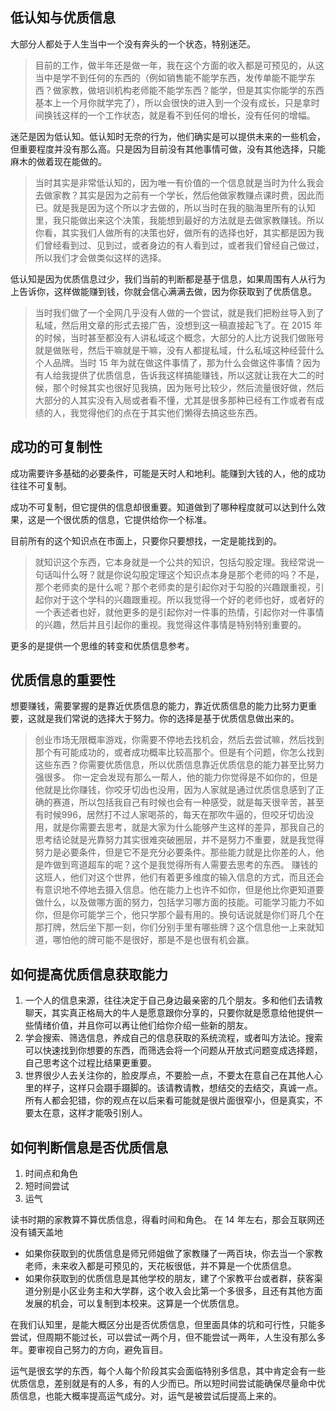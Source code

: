 ## 低认知与优质信息
大部分人都处于人生当中一个没有奔头的一个状态，特别迷茫。
>目前的工作，做半年还是做一年，我在这个方面的收入都是可预见的，从这当中是学不到任何的东西的（例如销售能不能学东西，发传单能不能学东西？做家教，做培训机构老师能不能学东西？能学，但是其实你能学的东西基本上一个月你就学完了），所以会很快的进入到一个没有成长，只是拿时间换钱这样的一个工作状态，就是看不到任何的增长，没有任何的增幅。


迷茫是因为低认知。低认知时无奈的行为，他们确实是可以提供未来的一些机会，但重要程度并没有那么高。只是因为目前没有其他事情可做，没有其他选择，只能麻木的做着现在能做的。
> 当时其实是非常低认知的，因为唯一有价值的一个信息就是当时为什么我会去做家教？其实是因为之前有一个学长，然后他做家教赚点课时费，因此而已。就是我是因为这个所以才去做的，所以当时在我的脑海里所有的认知里，我只能做出来这个决策，我能想到最好的方法就是去做家教赚钱。所以你看，其实我们人做所有的决策也好，做所有的选择也好，其实都是因为我们曾经看到过、见到过，或者身边的有人看到过，或者我们曾经自己做过，所以我们才会做类似这样的选择。


低认知是因为优质信息过少，我们当前的判断都是基于信息，如果周围有人从行为上告诉你，这样做能赚到钱，你就会信心满满去做，因为你获取到了优质信息。
> 当时我们做了一个全网几乎没有人做的一个尝试，就是我们把粉丝导入到了私域，然后用文章的形式去接广告，没想到这一稿直接起飞了。在 2015 年的时候，当时甚至都没有人讲私域这个概念，大部分的人比方说我们做账号就是做账号，然后干嘛就是干嘛，没有人都提私域，什么私域这种经营什么个人品牌。当时 15 年为就在做这件事情了，那为什么会做这件事情？因为有人给我提供了优质信息，告诉我这样搞能赚钱，所以这就让我在大二的时候，那个时候其实也很好见我搞，因为账号比较少，然后流量很好做，然后大部分的人其实没有入局或者看不懂，尤其是很多那种已经有工作或者有成绩的人，我觉得他们的点在于其实他们懒得去搞这些东西。


## 成功的可复制性

成功需要许多基础的必要条件，可能是天时人和地利。能赚到大钱的人，他的成功往往不可复制。

成功不可复制，但它提供的信息却很重要。知道做到了哪种程度就可以达到什么效果，这是一个很优质的信息，它提供给你一个标准。

目前所有的这个知识点在市面上，只要你只要想找，一定是能找到的。
> 就知识这个东西，它本身就是一个公共的知识，包括勾股定理。我经常说一句话叫什么呀？就是你说勾股定理这个知识点本身是那个老师的吗？不是，那个老师卖的是什么呢？那个老师卖的是引起你对于勾股的兴趣跟重视，引起你对于这个学科的兴趣跟重视。所以我觉得一个好的老师也好，或者好的一个表述者也好，就他更多的是引起你对一件事的热情，引起你对一件事情的兴趣，然后并且引起你的重视。我觉得这件事情是特别特别重要的。 

更多的是提供一个思维的转变和优质信息参考。



## 优质信息的重要性

想要赚钱，需要掌握的是靠近优质信息的能力，靠近优质信息的能力比努力更重要，这就是我们常说的选择大于努力。你的选择是基于优质信息做出来的。
> 创业市场无限概率游戏，你需要不停地去找机会，然后去尝试嘛，然后找到那个有可能成功的，或者成功概率比较高那个。但是有个问题，你怎么找到这些东西？你需要优质信息，所以优质信息靠近优质信息的能力甚至比努力强很多。
> 你一定会发现有那么一帮人，他的能力你觉得是不如你的，但是他就是比你赚钱，你咬牙切齿也没用，因为人家就是通过优质信息感到了正确的赛道，所以包括我自己有时候也会有一种感受，就是每天很辛苦，甚至有时候996，居然打不过人家喝茶的，每天在那吹牛逼的，但咬牙切齿没用，就是你需要去思考，就是大家为什么能够产生这样的差异，那我自己的思考结论就是光靠努力其实很难突破圈层，并不是努力不重要，就是我觉得努力是必要条件，但是它不是充分必要条件。那些能力就是比你差的人，他是咋做到弯道超车的呢？这个是我觉得所有人需要去思考的东西。
> 赚钱的这班人，他们对这个世界，他们有着更多维度的输入信息的方式，而且还会有意识地不停地去摄入信息。他在能力上也许不如你，但是他比你更知道要做什么，以及做哪方面的努力，包括学习哪方面的技能。可能学习能力不如你，但是你可能学三个，他只学那个最有用的。换句话说就是你们哥几个在那打牌，然后坐下那一刻，你们分别手里有哪些牌？这个信息他一上来就知道，哪怕他的牌可能不是很好，那是不是也很有机会赢。


## 如何提高优质信息获取能力

1. 一个人的信息来源，往往决定于自己身边最亲密的几个朋友。多和他们去请教聊天，其实真正格局大的牛人是愿意跟你分享的，只要你就是愿意给他提供一些情绪价值，并且你可以再让他们给你介绍一些新的朋友。
2. 学会搜索、筛选信息，养成自己的信息获取的系统流程，或者叫方法论。搜索可以快速找到你想要的东西，而筛选会将一个问题从开放式问题变成选择题，自己思考这个过程比结果更重要。
3. 世界很少人去关注你的，脸皮厚点，不要脸一点，不要太在意自己在其他人心里的样子，这样只会蹑手蹑脚的。该请教请教，想结交的去结交，真诚一点。所有人都会犯错，你的观点在以后来看可能就是很片面很窄小，但是真实，不要太在意，这样才能吸引别人。


## 如何判断信息是否优质信息

1. 时间点和角色
2. 短时间尝试
3. 运气

读书时期的家教算不算优质信息，得看时间和角色。
在 14 年左右，那会互联网还没有铺天盖地
- 如果你获取到的优质信息是师兄师姐做了家教赚了一两百块，你去当一个家教老师，未来收入都是可预见的，天花板很低，并不算是一个优质信息。
- 如果你获取到的优质信息是其他学校的朋友，建了个家教平台或者群，获客渠道分别是小区业务主和大学群，这个收入会比第一个多很多，且还有其他方面发展的机会，可以复制到本校来。这算是一个优质信息。

在我们认知里，是能大概区分出是否优质信息，但里面具体的坑和可行性，只能多尝试，但周期不能过长，可以尝试一两个月，但不能尝试一两年，人生没有那么多年。要审视自己努力的方向，避免盲目。

运气是很玄学的东西，每个人每个阶段其实会面临特别多信息，其中肯定会有一些优质信息，差别就是有的人多，有的人少而已。所以短时间尝试能确保尽量命中优质信息，也能大概率提高运气成分。对，运气是被尝试后提高上来的。




